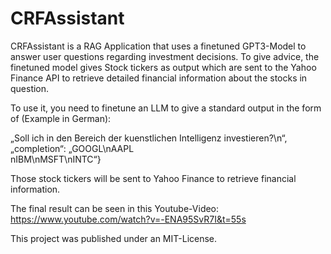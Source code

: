 # CRFAssistant
CRFAssistant is a RAG Application that uses a finetuned GPT3-Model to answer user questions regarding investment decisions. To give advice, the finetuned model gives Stock tickers as output which are sent to the Yahoo Finance API to retrieve detailed financial information about the stocks in question.

To use it, you need to finetune an LLM to give a standard output in the form of (Example in German):

„Soll ich in den Bereich der kuenstlichen Intelligenz 
investieren?\n“, „completion“: „GOOGL\nAAPL\
nIBM\nMSFT\nINTC“}


Those stock tickers will be sent to Yahoo Finance to retrieve financial information.

The final result can be seen in this Youtube-Video: https://www.youtube.com/watch?v=-ENA95SvR7I&t=55s

This project was published under an MIT-License.
